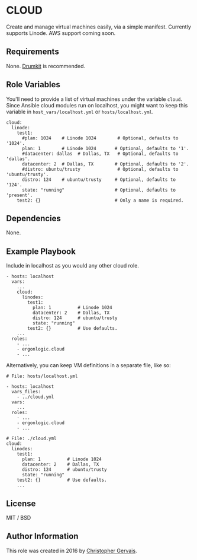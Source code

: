 CLOUD
=====

Create and manage virtual machines easily, via a simple manifest. Currently supports Linode. AWS support coming soon.


Requirements
------------

None. [Drumkit](http://github.com/ergonlogic/drumkit) is recommended.

Role Variables
--------------

You'll need to provide a list of virtual machines under the variable `cloud`. Since Ansible cloud modules run on localhost, you might want to keep this variable in `host_vars/localhost.yml` or `hosts/localhost.yml`.

    cloud:
      linode:
        test1:
          #plan: 1024    # Linode 1024        # Optional, defaults to '1024'.
          plan: 1        # Linode 1024       # Optional, defaults to '1'.
          #datacenter: dallas  # Dallas, TX   # Optional, defaults to 'dallas'.
          datacenter: 2  # Dallas, TX        # Optional, defaults to '2'.
          #distro: ubuntu/trusty              # Optional, defaults to 'ubuntu/trusty'.
          distro: 124    # ubuntu/trusty     # Optional, defaults to '124'.
          state: "running"                   # Optional, defaults to 'present'.
        test2: {}                            # Only a name is required.

Dependencies
------------

None.

Example Playbook
----------------

Include in localhost as you would any other cloud role.

    - hosts: localhost
      vars:
        ...
        cloud:
          linodes:
            test1:
              plan: 1          # Linode 1024
              datacenter: 2    # Dallas, TX
              distro: 124      # ubuntu/trusty
              state: "running"
            test2: {}          # Use defaults.
        ...
      roles:
        - ...
        - ergonlogic.cloud
        - ...

Alternatively, you can keep VM definitions in a separate file, like so:

    # File: hosts/localhost.yml

    - hosts: localhost
      vars_files:
        - ../cloud.yml
      vars:
        ...
      roles:
        - ...
        - ergonlogic.cloud
        - ...

    # File: ./cloud.yml
    cloud:
      linodes:
        test1:
          plan: 1          # Linode 1024
          datacenter: 2    # Dallas, TX
          distro: 124      # ubuntu/trusty
          state: "running"
        test2: {}          # Use defaults.
        ...
 


License
-------

MIT / BSD

Author Information
------------------

This role was created in 2016 by [Christopher Gervais](http://ergonlogic.com/).
